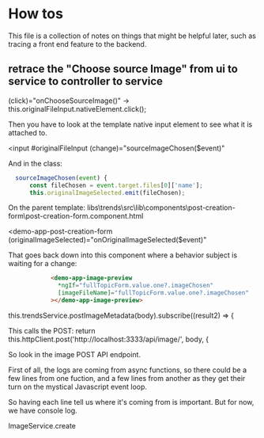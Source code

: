 # How tos

This file is a collection of notes on things that might be helpful later, such as tracing a front end feature to the backend.

## retrace the "Choose source Image" from ui to service to controller to service

(click)="onChooseSourceImage()" -> this.originalFileInput.nativeElement.click();

Then you have to look at the template native input element to see what it is attached to.

<input #originalFileInput (change)="sourceImageChosen($event)"

And in the class:

```js
  sourceImageChosen(event) {
      const fileChosen = event.target.files[0]['name'];
      this.originalImageSelected.emit(fileChosen);
```

On the parent template: libs\trends\src\lib\components\post-creation-form\post-creation-form.component.html

  <demo-app-post-creation-form (originalImageSelected)="onOriginalImageSelected($event)"

That goes back down into this component where a behavior subject is waiting for a change:

```html
            <demo-app-image-preview
              *ngIf="fullTopicForm.value.one?.imageChosen"
              [imageFileName]="fullTopicForm.value.one?.imageChosen"
            ></demo-app-image-preview>
```

this.trendsService.postImageMetadata(body).subscribe((result2) => {

This calls the POST: return this.httpClient.post('http://localhost:3333/api/image/', body, {

So look in the image POST API endpoint.

First of all, the logs are coming from async functions, so there could be a few lines from one fuction, and a few lines from another as they get their turn on the mystical Javascript event loop.

So having each line tell us where it's coming from is important.  But for now, we have console log.

ImageService.create
